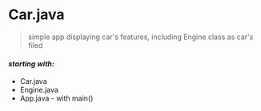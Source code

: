 # Car.java
> simple app displaying car's features, including Engine class as car's filed

#### *starting with:*
 - Car.java
 - Engine.java
 - App.java - with main()



